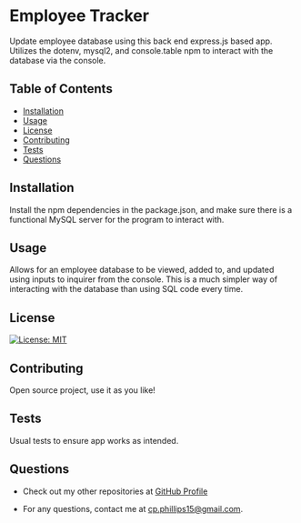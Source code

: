 # Employee Tracker

  Update employee database using this back end express.js based app. Utilizes the dotenv, mysql2, and console.table npm to interact with the database via the console.

  ## Table of Contents

  - [Installation](#installation)
  - [Usage](#usage)
  - [License](#license)
  - [Contributing](#contributing)
  - [Tests](#tests)
  - [Questions](#questions)

  ## Installation

  Install the npm dependencies in the package.json, and make sure there is a functional MySQL server for the program to interact with.

  ## Usage

  Allows for an employee database to be viewed, added to, and updated using inputs to inquirer from the console. This is a much simpler way of interacting with the database than using SQL code every time.

  ## License

  [![License: MIT](https://img.shields.io/badge/License-MIT-yellow.svg)](https://opensource.org/licenses/MIT)

  ## Contributing

  Open source project, use it as you like!

  ## Tests

  Usual tests to ensure app works as intended.

  ## Questions

  - Check out my other repositories at [GitHub Profile](https://github.com/c-phillips7)

  - For any questions, contact me at cp.phillips15@gmail.com.

